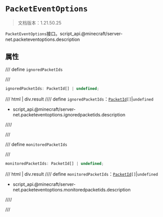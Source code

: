 # `PacketEventOptions`

> 文档版本：1.21.50.25

`PacketEventOptions`接口。script_api.@minecraft/server-net.packeteventoptions.description

## 属性

/// define
`ignoredPacketIds`


///

```js
ignoredPacketIds: PacketId[] | undefined;
```

/// html | div.result
//// define
`ignoredPacketIds`：<code><a href="../packetid/">PacketId</a>[]</code>|`undefined`

- script_api.@minecraft/server-net.packeteventoptions.ignoredpacketids.description


////

///


/// define
`monitoredPacketIds`


///

```js
monitoredPacketIds: PacketId[] | undefined;
```

/// html | div.result
//// define
`monitoredPacketIds`：<code><a href="../packetid/">PacketId</a>[]</code>|`undefined`

- script_api.@minecraft/server-net.packeteventoptions.monitoredpacketids.description


////

///

